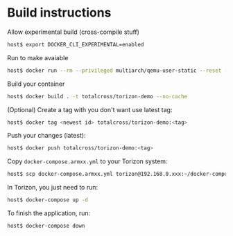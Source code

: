 # Build instructions

Allow experimental build (cross-compile stuff)
```bash
host$ export DOCKER_CLI_EXPERIMENTAL=enabled
```

Run to make avaiable
```bash
host$ docker run --rm --privileged multiarch/qemu-user-static --reset -p yes
```

Build your container
```bash
host$ docker build . -t totalcross/torizon-demo --no-cache
```
(Optional) Create a tag with you don't want use latest tag:

```bash
host$ docker tag <newest id> totalcross/torizon-demo:<tag>
```

Push your changes (latest):
```bash
host$ docker push totalcross/torizon-demo:<tag>
```

Copy `docker-compose.armxx.yml` to your Torizon system:
```bash
host$ scp docker-compose.armxx.yml torizon@192.168.0.xxx:~/docker-compose.yaml
```

In Torizon, you just need to run:
```bash
host$ docker-compose up -d
```

To finish the application, run:
```bash
host$ docker-compose down
```